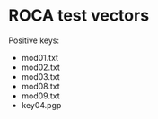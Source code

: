 # ROCA test vectors

Positive keys:

* mod01.txt
* mod02.txt
* mod03.txt
* mod08.txt
* mod09.txt
* key04.pgp

